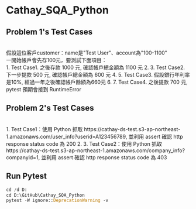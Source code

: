 # Cathay_SQA_Python
 
## Problem 1's Test Cases
<br>
假設這位客戶customer：name是"Test User"、account為"100-1100"
<br>
一開始帳戶會先存100元，要測試下面項目：
<br>
1. Test Case1. 之後存款 1000 元, 確認帳戶總金額為 1100 元
2. 
3. Test Case2. 下一步提款 500 元, 確認帳戶總金額為 600 元
4. 
5. Test Case3. 假設銀行年利率是10%, 經過一年之後確認帳戶餘額為660元
6. 
7. Test Case4. 之後提款 700 元, pytest 預期會接到 RuntimeError

## Problem 2's Test Cases
<br>
1. Test Case1：使用 Python 抓取 https://cathay-ds-test.s3-ap-northeast-1.amazonaws.com/user_info?userid=A123456789, 並利用 assert 確認 http response status code 為 200
2. 
3. Test Case2：使用 Python 抓取 https://cathay-ds-test.s3-ap-northeast-1.amazonaws.com/company_info?companyid=1, 並利用 assert 確認 http response status code 為 403

## Run Pytest
```Python
cd /d D:
cd D:\GitHub\Cathay_SQA_Python
pytest -W ignore::DeprecationWarning -v
```
